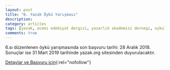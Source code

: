 ```yaml
---
layout: post
title: "6. Yazak Öykü Yarışması"
description: 
category: articles
tags: [yazak, acemi edebiyat dergisi, yazarlık akademisi dernegi, oyku]
comments: true
---
```


6.sı düzenlenen öykü yarışmasında son başvuru tarihi: 28 Aralık 2018. Sonuçlar ise 31 Mart 2019 tarihinde yazak.org sitesinden duyurulacaktır.

[Detaylar ve Başvuru için](https://www.yazak.org/?utm_source=edebiyatyarismalari.com&utm_medium=affiliate){:rel="nofollow"}